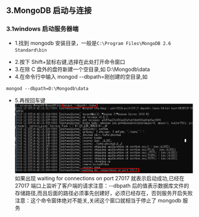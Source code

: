 ## 3.MongoDB 启动与连接

### 3.1windows 启动服务器端

* 1.找到 mongodb 安装目录，一般是`C:\Program Files\MongoDB 2.6 Standard\bin`

- 2.按下 Shift+鼠标右键,选择在此处打开命令窗口
- 3.在除 C 盘外的盘符新建一个空目录,如 D:\Mongodb\data
- 4.在命令行中输入 mongod --dbpath=刚创建的空目录,如

```
mongod --dbpath=D:\Mongodb\data
```

* 5.再按回车键
  ![](/article/3.png)
  如果出现 waiting for connections on port 27017 就表示启动成功,已经在 27017 端口上监听了客户端的请求注意：--dbpath 后的值表示数据库文件的存储路径,而且后面的路径必须事先创建好，必须已经存在，否则服务开启失败注意：这个命令窗体绝对不能关,关闭这个窗口就相当于停止了 mongodb 服务
